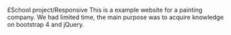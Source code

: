 £School project/Responsive
This is a example website for a painting company. We had limited time, the main purpose was to acquire knowledge on bootstrap 4 and jQuery.